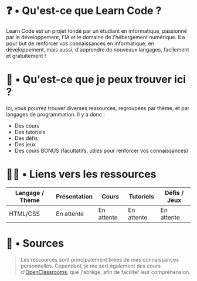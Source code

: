# ❓ • Qu'est-ce que Learn Code ?
Learn Code est un projet fondé par un étudiant en informatique, passionné par le développement, l'IA et le domaine de l'hébergement numérique. Il a pour but de renforcer vos connaissances en informatique, en développement, mais aussi, d'apprendre de nouveaux langages, facilement et gratuitement !

# 🧐 • Qu'est-ce que je peux trouver ici ?
Ici, vous pourrez trouver diverses ressources, regroupées par thème, et par langages de programmation. Il y a donc :

- Des cours
- Des tutoriels
- Des défis
- Des jeux
- Des cours BONUS (facultatifs, utiles pour renforcer vos connaissances)

# 👨‍🎓 • Liens vers les ressources

| Langage / Thème | Présentation  | Cours         | Tutoriels     | Défis / Jeux  |
| --------------- | ------------- | ------------- | ------------- | ------------- |
| HTML/CSS        | En attente    | En attente    | En attente    | En attente    |

# 📰 • Sources

> Les ressources sont principalement tirées de mes connaissances personnelles. Cependant, je me sert également des cours d'[OpenClassrooms](https://openclassrooms.com), que j'abrège, afin de faciliter leur compréhension.
